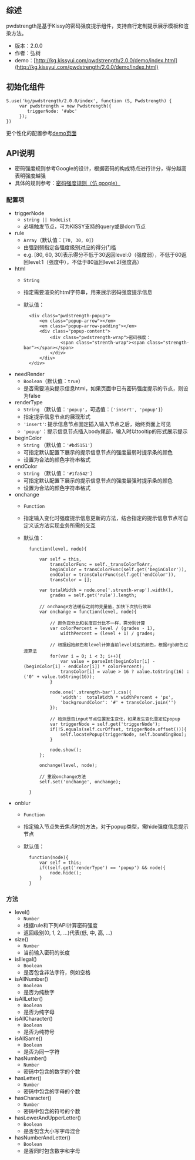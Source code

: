 ## 综述

pwdstrength是基于Kissy的密码强度提示组件，支持自行定制提示展示模板和渲染方法。

* 版本：2.0.0
* 作者：弘树
* demo：[http://kg.kissyui.com/pwdstrength/2.0.0/demo/index.html](http://kg.kissyui.com/pwdstrength/2.0.0/demo/index.html)

## 初始化组件

    S.use('kg/pwdstrength/2.0.0/index', function (S, Pwdstrength) {
         var pwdstrength = new Pwdstrength({
            triggerNode: '#abc'
         });
    })

更个性化的配置参考[demo页面](http://kg.kissyui.com/pwdstrength/2.0.0/demo/index.html)

## API说明

* 密码强度规则参考Google的设计，根据密码的构成特点进行计分，得分越高表明强度越强
* 具体的规则参考：[密码强度规则（仿 google）](http://www.planabc.net/2008/05/11/password_strength_meter/)

### 配置项
* triggerNode
	* `string || NodeList`
    * 必填触发节点，可为KISSY支持的query或是dom节点
* rule
	* `Array`（默认值：`[70, 30, 0]`）
    * 由强到弱指定各强度级别对应的得分门槛
    * e.g. [80, 60, 30]表示得分不低于30返回level:0（强度弱），不低于60返回level:1（强度中），不低于80返回level:2(强度高）
* html 
	* `String`
	* 指定需要渲染的html字符串，用来展示密码强度提示信息
	* 默认值：
 			
			<div class="pwdstrength-popup">
				<em class="popup-arrow"></em>
				<em class="popup-arrow-padding"></em>
				<div class="popup-content">
					<div class="pwdstrength-wrap">密码强度：
						<span class="strenth-wrap"><span class="strength-bar"></span></span>
					</div>
				</div>
			</div>
* needRender
	* `Boolean`（默认值：`true`）
    * 是否需要渲染提示信息html，如果页面中已有密码强度提示的节点，则设为false
* renderType
	* `String` （默认值：`'popup'`，可选值：`['insert', 'popup']`）
	* 指定提示信息节点的展现形式
	* `'insert'`: 提示信息节点固定插入输入节点之后，始终页面上可见
	* `'popup'`：提示信息节点插入body尾部，输入时以tooltip的形式展示提示
* beginColor
	* `String` （默认值：`'#bd5151'`）
	* 可指定默认配置下展示的提示信息节点的强度最弱时提示条的颜色
	* 设置为合法的颜色字符串格式
* endColor
	* `String` （默认值：`'#1fa542'`）
	* 可指定默认配置下展示的提示信息节点的强度最强时提示条的颜色
	* 设置为合法的颜色字符串格式
* onchange
	* `Function`
	* 指定输入变化时强度提示信息更新的方法，结合指定的提示信息节点可自定义该方法实现业务所需的交互
	* 默认值：
	 
			function(level, node){

                var self = this,
                    transColorFunc = self._transColorToArr,
                    beginColor = transColorFunc(self.get('beginColor')),
                    endColor = transColorFunc(self.get('endColor')),
                    transColor = [];

                var totalWidth = node.one('.strenth-wrap').width(),
                    grades = self.get('rule').length;

                // onchange方法缓存之前的变量值，加快下次执行效率
                var onchange = function(level, node){

                    // 颜色百分比和长度百分比不一样，需分别计算
                    var colorPercent = level / (grades - 1),
                        widthPercent = (level + 1) / grades;

                    // 根据起始颜色和level计算当前level对应的颜色，根据rgb颜色过渡算法
                    for(var i = 0; i < 3; i++){
                        var value = parseInt(beginColor[i] - (beginColor[i] - endColor[i]) * colorPercent);
                        transColor[i] = value > 16 ? value.toString(16) : ('0' + value.toString(16));
                    }

                    node.one('.strength-bar').css({
                        'width':  totalWidth * widthPercent + 'px',
                        'backgroundColor': '#' + transColor.join('')
                    });

                    // 检测是否input节点位置发生变化，如果发生变化重定位popup
                    var triggerNode = self.get('triggerNode');
                    if(!S.equals(self.curOffset, triggerNode.offset())){
                        self.locatePopup(triggerNode, self.boundingBox);
                    }

                    node.show();
                };

                onchange(level, node);

                // 重设onchange方法
                self.set('onchange', onchange);

            }
* onblur
	* `Function` 
	* 指定输入节点失去焦点时的方法，对于popup类型，需hide强度信息提示节点
	* 默认值：
	 
			function(node){
                var self = this;
                if((self.get('renderType') == 'popup') && node){
                    node.hide();
                }
            }

### 方法
* level()
	* `Number`
	* 根据rule和下列API计算密码强度
	* 返回级别(0, 1, 2, ...)代表(低, 中, 高, ...)
* size()
	* `Number`
	* 当前输入密码的长度
* isIllegal()
	* `Boolean`
	* 是否包含非法字符，例如空格
* isAllNumber()
	* `Boolean`
	* 是否为纯数字
* isAllLetter()
	* `Boolean`
	* 是否为纯字母
* isAllCharacter()
	* `Boolean`
	* 是否为纯符号
* isAllSame()
	* `Boolean`
	* 是否为同一字符
* hasNumber()
	* `Number`
	* 密码中包含的数字的个数
* hasLetter()
	* `Number`
	* 密码中包含的字母的个数
* hasCharacter()
	* `Number`
	* 密码中包含的符号的个数
* hasLowerAndUpperLetter()
	* `Boolean`
	* 是否包含大小写字母混合
* hasNumberAndLetter()
	* `Boolean`
	* 是否同时包含数字和字母
